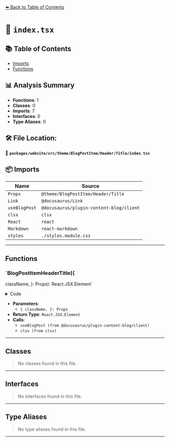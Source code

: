 [⬅️ Back to Table of Contents](../../../../../../../index.md)

# 📄 `index.tsx`

## 📚 Table of Contents

- [Imports](#imports)
- [Functions](#functions)

## 📊 Analysis Summary

- **Functions**: 1
- **Classes**: 0
- **Imports**: 7
- **Interfaces**: 0
- **Type Aliases**: 0

## 🛠️ File Location:
📂 **`packages/website/src/theme/BlogPostItem/Header/Title/index.tsx`**

## 📦 Imports

| Name | Source |
|------|--------|
| `Props` | `@theme/BlogPostItem/Header/Title` |
| `Link` | `@docusaurus/Link` |
| `useBlogPost` | `@docusaurus/plugin-content-blog/client` |
| `clsx` | `clsx` |
| `React` | `react` |
| `Markdown` | `react-markdown` |
| `styles` | `./styles.module.css` |


---

## Functions

### `BlogPostItemHeaderTitle({
  className,
}: Props): React.JSX.Element`

<details><summary>Code</summary>

```ts
export default function BlogPostItemHeaderTitle({
  className,
}: Props): React.JSX.Element {
  const { isBlogPostPage, metadata } = useBlogPost();
  const { permalink, title: titleRaw } = metadata;
  const TitleHeading = isBlogPostPage ? 'h1' : 'h2';
  const title = <Markdown>{titleRaw}</Markdown>;
  return (
    <TitleHeading className={clsx(styles.title, className)}>
      {isBlogPostPage ? title : <Link to={permalink}>{title}</Link>}
    </TitleHeading>
  );
}
```
</details>

- **Parameters**:
  - `{
  className,
}: Props`
- **Return Type**: `React.JSX.Element`
- **Calls**:
  - `useBlogPost (from @docusaurus/plugin-content-blog/client)`
  - `clsx (from clsx)`

---

## Classes

> No classes found in this file.


---

## Interfaces

> No interfaces found in this file.


---

## Type Aliases

> No type aliases found in this file.


---